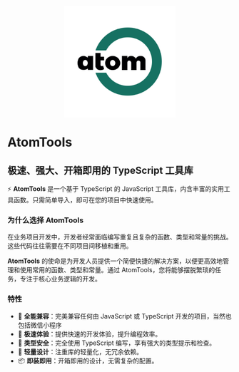 <div style="text-align:center;width:100%;display:flex;align-items: center;justify-content: center;">
<img src="../../public/image/logo.png" alt="logo_1" style="zoom:50%; width: 500px; height: 500px; " />
</div>

# AtomTools

## 极速、强大、开箱即用的 TypeScript 工具库

⚡️ **AtomTools** 是一个基于 TypeScript 的 JavaScript 工具库，内含丰富的实用工具函数。只需简单导入，即可在您的项目中快速使用。

### 为什么选择 AtomTools

在业务项目开发中，开发者经常面临编写重复且复杂的函数、类型和常量的挑战。这些代码往往需要在不同项目间移植和重用。

**AtomTools** 的使命是为开发人员提供一个简便快捷的解决方案，以便更高效地管理和使用常用的函数、类型和常量。通过 AtomTools，您将能够摆脱繁琐的任务，专注于核心业务逻辑的开发。

### 特性

- 🌈 **全能兼容**：完美兼容任何由 JavaScript 或 TypeScript 开发的项目，当然也包括微信小程序
- 🚀 **极速体验**：提供快速的开发体验，提升编程效率。
- 📠 **类型安全**：完全使用 TypeScript 编写，享有强大的类型提示和检查。
- 🍃 **轻量设计**：注重库的轻量化，无冗余依赖。
- 📦 **即装即用**：开箱即用的设计，无需复杂的配置。




